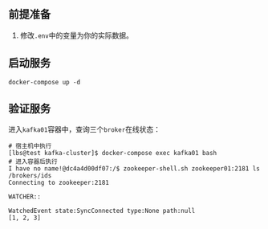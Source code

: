 ## 前提准备

1. 修改`.env`中的变量为你的实际数据。

## 启动服务

```shell
docker-compose up -d
```

## 验证服务

进入`kafka01`容器中，查询三个`broker`在线状态：
```shell
# 宿主机中执行
[lbs@test kafka-cluster]$ docker-compose exec kafka01 bash
# 进入容器后执行
I have no name!@dc4a4d00df07:/$ zookeeper-shell.sh zookeeper01:2181 ls /brokers/ids
Connecting to zookeeper:2181

WATCHER::

WatchedEvent state:SyncConnected type:None path:null
[1, 2, 3]
```
